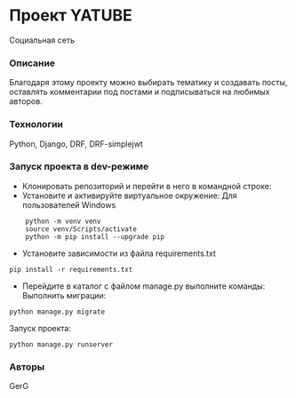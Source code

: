 # Проект YATUBE
Социальная сеть
### Описание
Благодаря этому проекту можно выбирать тематику и создавать посты, оставлять комментарии под постами и подписываться на любимых авторов.
### Технологии
Python, Django, DRF, DRF-simplejwt
### Запуск проекта в dev-режиме
- Клонировать репозиторий и перейти в него в командной строке:
- Установите и активируйте виртуальное окружение:
Для пользователей Windows
```
    python -m venv venv
    source venv/Scripts/activate
    python -m pip install --upgrade pip
```  
- Установите зависимости из файла requirements.txt
```
pip install -r requirements.txt
``` 
- Перейдите в каталог с файлом manage.py выполните команды:
Выполнить миграции:
```
python manage.py migrate
```
Запуск проекта:
```
python manage.py runserver
```
### Авторы
GerG
